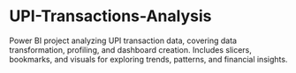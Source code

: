 # UPI-Transactions-Analysis
Power BI project analyzing UPI transaction data, covering data transformation, profiling, and dashboard creation. Includes slicers, bookmarks, and visuals for exploring trends, patterns, and financial insights.
